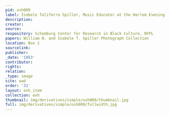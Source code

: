 ```yaml
---
pid: osh009
label: Isabele Taliferro Spiller, Music Educator at the Harlem Evening High School
description:
creator:
source:
respository: Schomburg Center for Research in Black Culture, NYPL
papers: William N. and Isabele T. Spiller Photograph Collection
location: Box 1
sourcelink:
publisher:
_date: '1953'
contributor:
rights:
relation:
_type: image
site: wad
order: '31'
layout: exh_item
collection: exh
thumbnail: img/derivatives/simple/osh009/thumbnail.jpg
full: img/derivatives/simple/osh009/fullwidth.jpg
---
```

